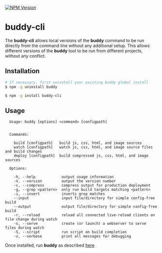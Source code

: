 [![NPM Version](https://img.shields.io/npm/v/buddy-cli.svg?style=flat)](https://npmjs.org/package/buddy-cli)

# buddy-cli

The **buddy-cli** allows local versions of the **buddy** command to be run directly from the command line without any additional setup. This allows different versions of the **buddy** tool to be run from different projects, without any conflict.

## Installation

```bash
# If necessary, first uninstall your existing buddy global install
$ npm -g uninstall buddy

$ npm -g install buddy-cli
```

## Usage

```text
  Usage: buddy [options] <command> [configpath]


  Commands:

    build [configpath]   build js, css, html, and image sources
    watch [configpath]   watch js, css, html, and image source files and build changes
    deploy [configpath]  build compressed js, css, html, and image sources

  Options:

    -h, --help            output usage information
    -V, --version         output the version number
    -c, --compress        compress output for production deployment
    -g, --grep <pattern>  only run build targets matching <pattern>
    -i, --invert          inverts grep matches
    --input               input file/directory for simple config-free build
    --output              output file/directory for simple config-free build
    -r, --reload          reload all connected live-reload clients on file change during watch
    -s, --serve           create (or launch) a webserver to serve files during watch
    -S, --script          run script on build completion
    -v, --verbose         print all messages for debugging
```

Once installed, run **buddy** as described [here](https://github.com/popeindustries/buddy#readme)